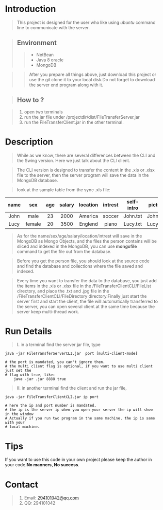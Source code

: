 # Introduction

> This project is designed for the user who like using *ubuntu* command line to communicate with the server.

>## Environment
>> + NetBean
>> + Java 8 oracle
>> + MongoDB 

>> After you prepare all things above, just download this project or use the git clone it to your local disk.Do not forget to download the server end program along with it.

>## How to ?

> 1. open two terminals
> 2. run the jar file under /projectdir/dist/FileTransferServer.jar
> 3. run the FileTransferClient.jar in the other terminal. 

# Description

> While as we know, there are several differences between the CLI and the Swing version.
Here we just talk about the CLI client.

> The CLI version is designed to transfer the content in the .xls or .xlsx file to the server, then the server program will save the data in the MongoDB database.

> look at the sample table from the sync .xls file:

|name  |sex  |age  |salary |location |intrest  |self-intro |picture  |
|:----:|:-----:|:--:|:----:|:-------:|:-------:|:---------:|:-------:|
|John  |male   |23  |2000  |America  |soccer   |John.txt   |John.jpg |
|Lucy  |female |20  |3500  |Englend  |piano    |Lucy.txt   |Lucy.jpg |

> As for the name/sex/age/salary/location/intrest will save in the MongoDB as Mongo Objects, and the files the person contains will be sliced and indexed in the MongoDB, you can use **mongofile** command to get the file out from the database.

> Before you get the person file, you should look at the source code and find the database and collections where the file saved and indexed.

> Every time you want to transfer the data to the database, you just add the items in the .xls or .xlsx file in the /FileTransferClientCLI/FileList directory, and place the .txt and .jpg file in the /FileTransferClientCLI/FileDirectory directory.Finally just start the server first and start the client, the file will automatically transferred to the server, you can open several client at the same time because the server keep multi-thread work.

# Run Details

> I. in a terminal find the server jar file, type
  
    java -jar FileTransferServerCLI.jar  port [multi-client-mode]
    
    # the port is mandated, you can't ignore them.
    # the multi client flag is optional, if you want to use multi client just set the 
    # flag with true, like:
        java -jar .jar 8888 true
        
> II. in another terminal find the client and run the jar file,

    java -jar FileTransferClientCLI.jar ip port 
    
    # here the ip and port number is mandated.
    # the ip is the server ip when you open your server the ip will show in the window
    # Actually if you run two program in the same machine, the ip is same with your 
    # local machine.

# Tips

If you want to use this code in your own project please keep the author in your code.**No manners, No success**.

# Contact

> 1. Email: 294101042@qq.com
> 2. QQ: 294101042

